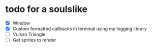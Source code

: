 # todo for a soulslike

- [x] Window
- [x] Custom formatted callbacks in terminal using my logging library
- [ ] Vulkan Triangle
- [ ] Get sprites to render
